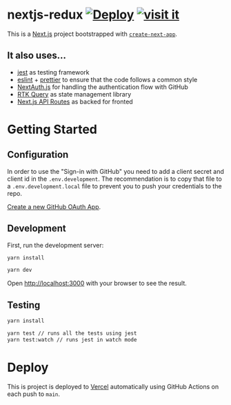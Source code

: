 # nextjs-redux [![Deploy](https://github.com/SantiMA10/nextjs-redux/actions/workflows/deploy.yml/badge.svg)](https://github.com/SantiMA10/nextjs-redux/actions/workflows/deploy.yml) [![visit it](https://img.shields.io/badge/visit-it-blue)](https://nextjs-redux-three.vercel.app/)

This is a [Next.js](https://nextjs.org/) project bootstrapped with [`create-next-app`](https://github.com/vercel/next.js/tree/canary/packages/create-next-app).

## It also uses...

- [jest](https://jestjs.io/) as testing framework
- [eslint](https://eslint.org/) + [prettier](https://prettier.io/) to ensure that the code follows a common style
- [NextAuth.js](https://next-auth.js.org/) for handling the authentication flow with GitHub
- [RTK Query](https://redux-toolkit.js.org/rtk-query/overview) as state management library
- [Next.js API Routes](https://nextjs.org/docs/api-routes/introduction) as backed for fronted

# Getting Started

## Configuration

In order to use the "Sign-in with GitHub" you need to add a client secret and client id in the `.env.development`. The recommendation is to copy that file to a `.env.development.local` file to prevent you to push your credentials to the repo.

[Create a new GitHub OAuth App](https://github.com/settings/developers).

## Development

First, run the development server:

```bash
yarn install

yarn dev
```

Open [http://localhost:3000](http://localhost:3000) with your browser to see the result.

## Testing

```bash
yarn install

yarn test // runs all the tests using jest
yarn test:watch // runs jest in watch mode
```

# Deploy

This is project is deployed to [Vercel](https://vercel.com/) automatically using GitHub Actions on each push to `main`.
